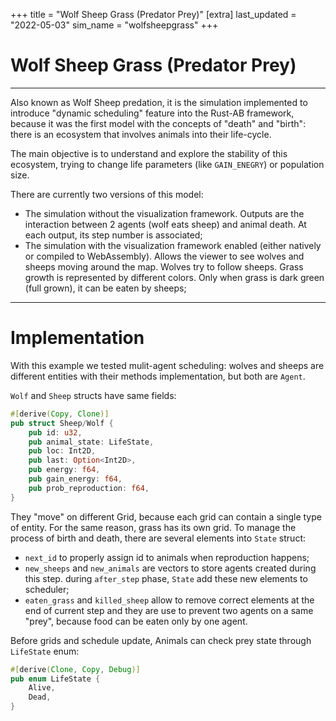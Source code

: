 +++
title = "Wolf Sheep Grass (Predator Prey)"
[extra]
last_updated = "2022-05-03"
sim_name = "wolfsheepgrass"
+++


# Wolf Sheep Grass (Predator Prey)

---

Also known as Wolf Sheep predation, it is the simulation implemented to introduce "dynamic scheduling" feature into the Rust-AB framework, because it was the first model with the concepts of "death" and "birth": there is an ecosystem that involves animals into their life-cycle.

The main objective is to understand and explore the stability of this ecosystem, trying to change life parameters (like `GAIN_ENEGRY`) or population size.

There are currently two versions of this model:
- The simulation without the visualization framework. Outputs are the interaction between 2 agents (wolf eats sheep) and animal death. At each output, its step number is associated;
- The simulation with the visualization framework enabled (either natively or compiled to WebAssembly). Allows the viewer to see wolves and sheeps moving around the map. Wolves try to follow sheeps. Grass growth is represented by different colors. Only when grass is dark green (full grown), it can be eaten by sheeps;

---

# Implementation

With this example we tested mulit-agent scheduling: wolves and sheeps are different entities with their methods implementation, but both are `Agent`.

`Wolf` and `Sheep` structs have same fields:
```rs
#[derive(Copy, Clone)]
pub struct Sheep/Wolf {
    pub id: u32,
    pub animal_state: LifeState,
    pub loc: Int2D,
    pub last: Option<Int2D>,
    pub energy: f64,
    pub gain_energy: f64,
    pub prob_reproduction: f64,
}
```
They "move" on different Grid, because each grid can contain a single type of entity. For the same reason, grass has its own grid.
To manage the process of birth and death, there are several elements into `State` struct:
- `next_id` to properly assign id to animals when reproduction happens;
- `new_sheeps` and `new_animals` are vectors to store agents created during this step. during `after_step` phase, `State` add these new elements to scheduler;
- `eaten_grass` and `killed_sheep` allow to remove correct elements at the end of current step and they are use to prevent two agents on a same "prey", because food can be eaten only by one agent.


Before grids and schedule update, Animals can check prey state through `LifeState` enum:
```rs
#[derive(Clone, Copy, Debug)]
pub enum LifeState {
    Alive,
    Dead,
}
```
